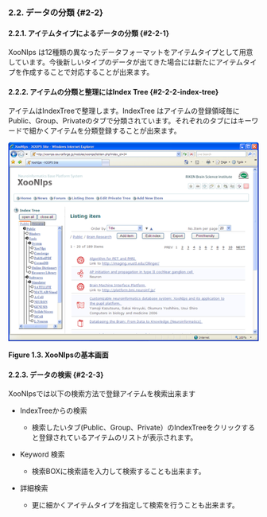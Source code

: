 ### 2.2. データの分類 {#2-2}

#### 2.2.1. アイテムタイプによるデータの分類 {#2-2-1}

XooNIps は12種類の異なったデータフォーマットをアイテムタイプとして用意しています。今後新しいタイプのデータが出てきた場合には新たにアイテムタイプを作成することで対応することが出来ます。

#### 2.2.2. アイテムの分類と整理にはIndex Tree {#2-2-2-index-tree}

アイテムはIndexTreeで整理します。IndexTree はアイテムの登録領域毎にPublic、Group、Privateのタブで分類されています。それぞれのタブにはキーワードで細かくアイテムを分類登録することが出来ます。

![XooNIpsの基本画面](../../assets/overview03.png)

**Figure 1.3. XooNIpsの基本画面**

#### 2.2.3. データの検索 {#2-2-3}

XooNIpsでは以下の検索方法で登録アイテムを検索出来ます

*   IndexTreeからの検索

    *   検索したいタブ(Public、Group、Private）のIndexTreeをクリックすると登録されているアイテムのリストが表示されます。

*   Keyword 検索

    *   検索BOXに検索語を入力して検索することも出来ます。

*   詳細検索

    *   更に細かくアイテムタイプを指定して検索を行うことも出来ます。